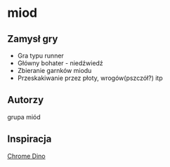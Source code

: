# miod

## Zamysł gry
 - Gra typu runner
 - Główny bohater - niedźwiedź
 - Zbieranie garnków miodu
 - Przeskakiwanie przez płoty, wrogów(pszczół?) itp

## Autorzy

grupa miód

## Inspiracja
[Chrome Dino](https://chromedino.com/)

